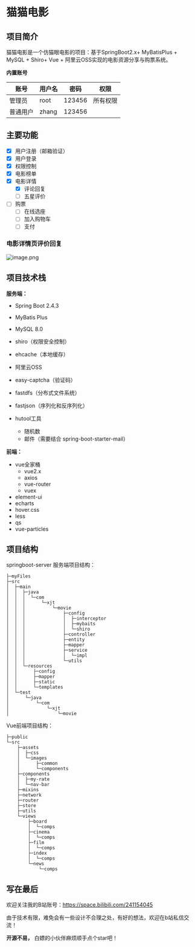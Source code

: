 # 猫猫电影

## 项目简介

猫猫电影是一个仿猫眼电影的项目：基于SpringBoot2.x+ MyBatisPlus + MySQL + Shiro+ Vue + 阿里云OSS实现的电影资源分享与购票系统。

**内置账号**

| 账号     | 用户名 | 密码   | 权限     |
| -------- | ------ | ------ | -------- |
| 管理员   | root   | 123456 | 所有权限 |
| 普通用户 | zhang  | 123456 |          |

## 主要功能

- [x] 用户注册（邮箱验证）
- [x] 用户登录
- [x] 权限控制
- [x] 电影榜单
- [x] 电影详情
  - [x] 评论回复
  - [ ] 五星评价
- [ ] 购票
  - [ ] 在线选座
  - [ ] 加入购物车
  - [ ] 支付

### 电影详情页评价回复

![image.png](https://img01.sogoucdn.com/app/a/100520146/9df12cbb718e5c606debe68a85e545f9)

## 项目技术栈

**服务端：**

- Spring Boot 2.4.3
- MyBatis Plus
- MySQL 8.0
- shiro（权限安全控制）

- ehcache（本地缓存）
- 阿里云OSS
- easy-captcha（验证码）
- fastdfs（分布式文件系统）
- fastjson（序列化和反序列化）
- hutool工具
  - 随机数
  - 邮件（需要结合 spring-boot-starter-mail）

**前端：**

- vue全家桶
  - vue2.x
  - axios
  - vue-router
  - vuex
- element-ui
- echarts
- hover.css
- less
- qs
- vue-particles

## 项目结构

springboot-server 服务端项目结构：

```shell
├─myFiles
├─src
│  ├─main
│  │  ├─java
│  │  │  └─com
│  │  │      └─xjt
│  │  │          └─movie
│  │  │              ├─config
│  │  │              │  ├─interceptor
│  │  │              │  ├─mybaits
│  │  │              │  └─shiro
│  │  │              ├─controller
│  │  │              ├─entity
│  │  │              ├─mapper
│  │  │              ├─service
│  │  │              │  └─impl
│  │  │              └─utils
│  │  └─resources
│  │      ├─config
│  │      ├─mapper
│  │      ├─static
│  │      └─templates
│  └─test
│      └─java
│          └─com
│              └─xjt
│                  └─movie
```

Vue前端项目结构：

```shell
├─public
└─src
    ├─assets
    │  ├─css
    │  └─images
    │      ├─common
    │      └─components
    ├─components
    │  ├─my-rate
    │  └─nav-bar
    ├─mixins
    ├─network
    ├─router
    ├─store
    ├─utils
    └─views
        ├─board
        │  └─comps
        ├─cinema
        │  └─comps
        ├─film
        │  └─comps
        ├─index
        │  └─comps
        └─news
            └─comps
```



## 写在最后

欢迎关注我的B站账号：https://space.bilibili.com/241154045

 由于技术有限，难免会有一些设计不合理之处，有好的想法，欢迎在b站私信交流！ 

 **开源不易，** 白嫖的小伙伴麻烦顺手点个star吧！